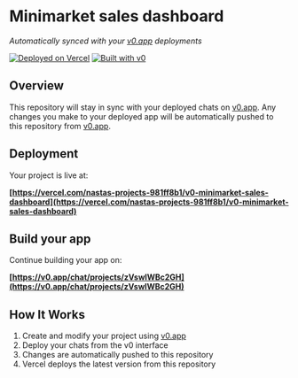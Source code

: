 # Minimarket sales dashboard

*Automatically synced with your [v0.app](https://v0.app) deployments*

[![Deployed on Vercel](https://img.shields.io/badge/Deployed%20on-Vercel-black?style=for-the-badge&logo=vercel)](https://vercel.com/nastas-projects-981ff8b1/v0-minimarket-sales-dashboard)
[![Built with v0](https://img.shields.io/badge/Built%20with-v0.app-black?style=for-the-badge)](https://v0.app/chat/projects/zVswIWBc2GH)

## Overview

This repository will stay in sync with your deployed chats on [v0.app](https://v0.app).
Any changes you make to your deployed app will be automatically pushed to this repository from [v0.app](https://v0.app).

## Deployment

Your project is live at:

**[https://vercel.com/nastas-projects-981ff8b1/v0-minimarket-sales-dashboard](https://vercel.com/nastas-projects-981ff8b1/v0-minimarket-sales-dashboard)**

## Build your app

Continue building your app on:

**[https://v0.app/chat/projects/zVswIWBc2GH](https://v0.app/chat/projects/zVswIWBc2GH)**

## How It Works

1. Create and modify your project using [v0.app](https://v0.app)
2. Deploy your chats from the v0 interface
3. Changes are automatically pushed to this repository
4. Vercel deploys the latest version from this repository